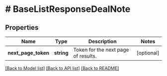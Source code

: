 # # BaseListResponseDealNote

## Properties

Name | Type | Description | Notes
------------ | ------------- | ------------- | -------------
**next_page_token** | **string** | Token for the next page of results. | [optional]

[[Back to Model list]](../../README.md#models) [[Back to API list]](../../README.md#endpoints) [[Back to README]](../../README.md)
